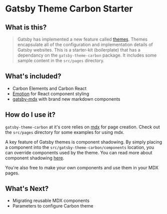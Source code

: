 # Gatsby Theme Carbon Starter

## What is this?

> Gatsby has implemented a new feature called [themes](https://www.gatsbyjs.org/docs/themes/). Themes encapsulate all of the configuration and implementation details of Gatsby websites. This is a starter-kit (boilerplate) that has a dependancy on the `gatsby-theme-carbon` package. It includes some sample content in the `src/pages` directory.

## What's included?

- Carbon Elements and Carbon React
- [Emotion](https://emotion.sh) for React component styling
- [gatsby-mdx](https://gatsby-mdx.netlify.com/) with brand new markdown components

## How do I use it?

`gatsby-theme-carbon` at it's core relies on [mdx](https://mdxjs.com/) for page creation. Check out the `src/pages` directory for some examples for using mdx.

A key feature of Gatsby themes is component shadowing. By simply placing a component into the `src/gatsby-theme-carbon/components` location, you can override components used by the theme. You can read more about component shadowing [here](https://www.gatsbyjs.org/docs/themes/api-reference#component-shadowing).

You're also free to make your own components and use them in your MDX pages.

## What's Next?

- Migrating reusable MDX components
- Parameters to configure Carbon theme
